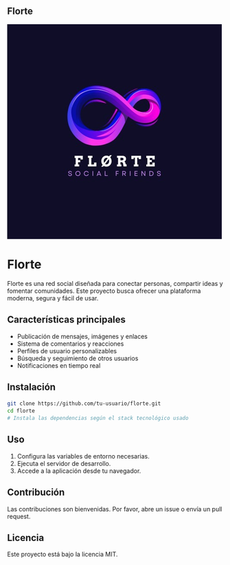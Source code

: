 ## Florte
![alt text](banner.jpg.jpg) 

# Florte

Florte es una red social diseñada para conectar personas, compartir ideas y fomentar comunidades. Este proyecto busca ofrecer una plataforma moderna, segura y fácil de usar.

## Características principales

- Publicación de mensajes, imágenes y enlaces
- Sistema de comentarios y reacciones
- Perfiles de usuario personalizables
- Búsqueda y seguimiento de otros usuarios
- Notificaciones en tiempo real

## Instalación

```bash
git clone https://github.com/tu-usuario/florte.git
cd florte
# Instala las dependencias según el stack tecnológico usado
```

## Uso

1. Configura las variables de entorno necesarias.
2. Ejecuta el servidor de desarrollo.
3. Accede a la aplicación desde tu navegador.

## Contribución

Las contribuciones son bienvenidas. Por favor, abre un issue o envía un pull request.

## Licencia

Este proyecto está bajo la licencia MIT.
